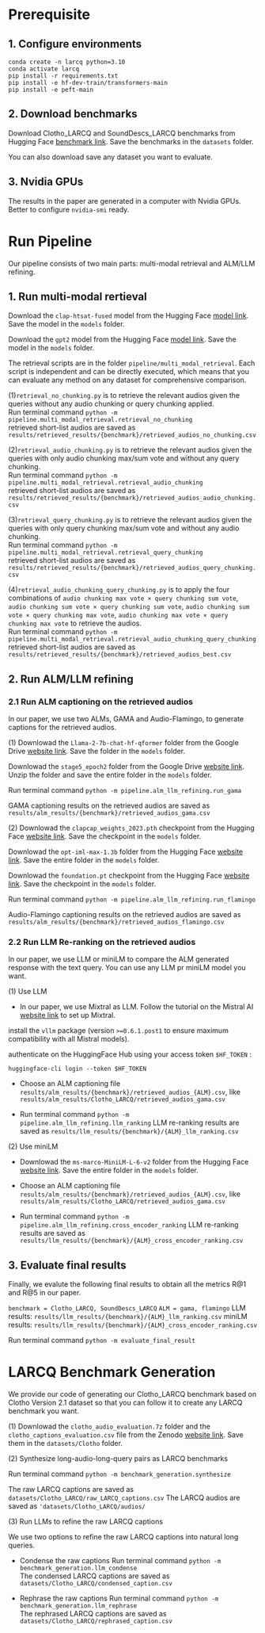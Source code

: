 
# Prerequisite

## 1. Configure environments

```
conda create -n larcq python=3.10
conda activate larcq
pip install -r requirements.txt
pip install -e hf-dev-train/transformers-main
pip install -e peft-main
```

## 2. Download benchmarks
Download Clotho_LARCQ and SoundDescs_LARCQ benchmarks from Hugging Face [benchmark link](https://huggingface.co/datasets/ruochuyang/LARCQ). Save the benchmarks in the `datasets` folder.

You can also download save any dataset you want to evaluate.

## 3. Nvidia GPUs
The results in the paper are generated in a computer with Nvidia GPUs. Better to configure `nvidia-smi` ready.


# Run Pipeline

Our pipeline consists of two main parts: multi-modal retrieval and ALM/LLM refining.

## 1. Run multi-modal rertieval

Download the `clap-htsat-fused` model from the Hugging Face [model link](https://huggingface.co/laion/clap-htsat-fused). Save the model in the `models` folder.

Download the `gpt2` model from the Hugging Face [model link](https://huggingface.co/openai-community/gpt2). Save the model in the `models` folder.

The retrieval scripts are in the folder `pipeline/multi_modal_retrieval`. Each script is independent and can be directly executed, which means that you can evaluate any method on any dataset for comprehensive comparison.

(1)`retrieval_no_chunking.py` is to retrieve the relevant audios given the queries without any audio chunking or query chunking applied.  
Run terminal command `python -m pipeline.multi_modal_retrieval.retrieval_no_chunking`  
retrieved short-list audios are saved as `results/retrieved_results/{benchmark}/retrieved_audios_no_chunking.csv`

(2)`retrieval_audio_chunking.py` is to retrieve the relevant audios given the queries with only audio chunking max/sum vote and without any query chunking.  
Run terminal command `python -m pipeline.multi_modal_retrieval.retrieval_audio_chunking`  
retrieved short-list audios are saved as `results/retrieved_results/{benchmark}/retrieved_audios_audio_chunking.csv`

(3)`retrieval_query_chunking.py` is to retrieve the relevant audios given the queries with only query chunking max/sum vote and without any audio chunking.  
Run terminal command `python -m pipeline.multi_modal_retrieval.retrieval_query_chunking`  
retrieved short-list audios are saved as `results/retrieved_results/{benchmark}/retrieved_audios_query_chunking.csv`

(4)`retrieval_audio_chunking_query_chunking.py` is to apply the four combinations of  `audio chunking max vote × query chunking sum vote`, `audio chunking sum vote × query chunking sum vote`, `audio chunking sum vote × query chunking max vote`, `audio chunking max vote × query chunking max vote` to retrieve the audios.  
Run terminal command `python -m pipeline.multi_modal_retrieval.retrieval_audio_chunking_query_chunking`  
retrieved short-list audios are saved as `results/retrieved_results/{benchmark}/retrieved_audios_best.csv`

## 2. Run ALM/LLM refining

### 2.1 Run ALM captioning on the retrieved audios

In our paper, we use two ALMs, GAMA and Audio-Flamingo, to generate captions for the retrieved audios.

(1) Downlowad the `Llama-2-7b-chat-hf-qformer` folder from the Google Drive [website link](https://drive.google.com/drive/u/0/folders/1W8ZtlhXNZ2IdVcKWsQpLD4jVw98brYDM). Save the folder in the `models` folder.

Downlowad the `stage5_epoch2` folder from the Google Drive [website link](https://drive.google.com/drive/u/0/folders/1W8ZtlhXNZ2IdVcKWsQpLD4jVw98brYDM). Unzip the folder and save the entire folder in the `models` folder.

Run terminal command `python -m pipeline.alm_llm_refining.run_gama`

GAMA captioning results on the retrieved audios are saved as `results/alm_results/{benchmark}/retrieved_audios_gama.csv`

(2) Downlowad the `clapcap_weights_2023.pth` checkpoint from the Hugging Face [website link](https://huggingface.co/microsoft/msclap/blob/main/clapcap_weights_2023.pth). Save the checkpoint in the `models` folder.

Downlowad the `opt-iml-max-1.3b` folder from the Hugging Face [website link](https://huggingface.co/facebook/opt-iml-max-1.3b). Save the entire folder in the `models` folder.

Downlowad the `foundation.pt` checkpoint from the Hugging Face [website link](https://huggingface.co/nvidia/audio-flamingo). Save the checkpoint in the `models` folder.

Run terminal command `python -m pipeline.alm_llm_refining.run_flamingo`

Audio-Flamingo captioning results on the retrieved audios are saved as `results/alm_results/{benchmark}/retrieved_audios_flamingo.csv`

### 2.2 Run LLM Re-ranking on the retrieved audios

In our paper, we use LLM or miniLM to compare the ALM generated response with the text query. You can use any LLM pr miniLM model you want.

(1) Use LLM 

* In our paper, we use Mixtral as LLM. Follow the tutorial on the Mistral AI [website link](https://docs.mistral.ai/deployment/self-deployment/vllm/) to set up Mixtral.

install the `vllm` package (version `>=0.6.1.post1` to ensure maximum compatibility with all Mistral models).

authenticate on the HuggingFace Hub using your access token `$HF_TOKEN` :

```huggingface-cli login --token $HF_TOKEN```

* Choose an ALM captioning file `results/alm_results/{benchmark}/retrieved_audios_{ALM}.csv`, like `results/alm_results/Clotho_LARCQ/retrieved_audios_gama.csv`

* Run terminal command `python -m pipeline.alm_llm_refining.llm_ranking` 
LLM re-ranking results are saved as `results/llm_results/{benchmark}/{ALM}_llm_ranking.csv`


(2) Use miniLM

* Downlowad the `ms-marco-MiniLM-L-6-v2` folder from the Hugging Face [website link](https://huggingface.co/cross-encoder/ms-marco-MiniLM-L6-v2/tree/main). Save the entire folder in the `models` folder.

* Choose an ALM captioning file `results/alm_results/{benchmark}/retrieved_audios_{ALM}.csv`, like `results/alm_results/Clotho_LARCQ/retrieved_audios_gama.csv`

* Run terminal command `python -m pipeline.alm_llm_refining.cross_encoder_ranking` 
LLM re-ranking results are saved as `results/llm_results/{benchmark}/{ALM}_cross_encoder_ranking.csv`


## 3. Evaluate final results
Finally, we evalute the following final results to obtain all the metrics R@1 and R@5 in our paper.

`benchmark = Clotho_LARCQ, SoundDescs_LARCQ`
`ALM = gama, flamingo`
LLM results: `results/llm_results/{benchmark}/{ALM}_llm_ranking.csv`
miniLM results: `results/llm_results/{benchmark}/{ALM}_cross_encoder_ranking.csv`

Run terminal command `python -m evaluate_final_result` 


# LARCQ Benchmark Generation

We provide our code of generating our Clotho_LARCQ benchmark based on Clotho Version 2.1 dataset so that you can follow it to create any LARCQ benchmark you want.

(1) Downlowad the `clotho_audio_evaluation.7z` folder and the `clotho_captions_evaluation.csv` file from the Zenodo [website link](https://zenodo.org/records/4783391). Save them in the `datasets/Clotho` folder.

(2) Synthesize long-audio-long-query pairs as LARCQ benchmarks

Run terminal command `python -m benchmark_generation.synthesize`

The raw LARCQ captions are saved as `datasets/Clotho_LARCQ/raw_LARCQ_captions.csv`
The LARCQ audios are saved as `'datasets/Clotho_LARCQ/audios/`

(3) Run LLMs to refine the raw LARCQ captions

We use two options to refine the raw LARCQ captions into natural long queries.

* Condense the raw captions
Run terminal command `python -m benchmark_generation.llm_condense`  
The condensed LARCQ captions are saved as `datasets/Clotho_LARCQ/condensed_caption.csv`

* Rephrase the raw captions
Run terminal command `python -m benchmark_generation.llm_rephrase`  
The rephrased LARCQ captions are saved as `datasets/Clotho_LARCQ/rephrased_caption.csv`
